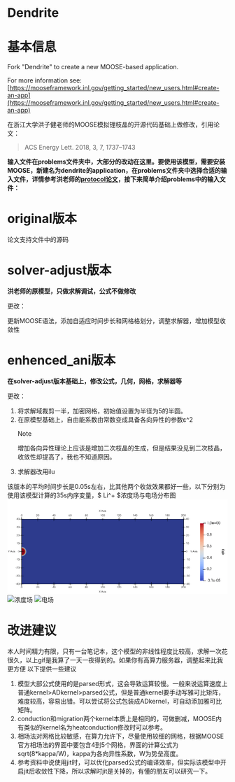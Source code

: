 Dendrite
=====

# 基本信息

Fork "Dendrite" to create a new MOOSE-based application.

For more information see: [https://mooseframework.inl.gov/getting_started/new_users.html#create-an-app](https://mooseframework.inl.gov/getting_started/new_users.html#create-an-app)

在浙江大学洪子健老师的MOOSE模拟锂枝晶的开源代码基础上做修改，引用论文：
> ACS Energy Lett. 2018, 3, 7, 1737–1743

**输入文件在problems文件夹中，大部分的改动在这里。要使用该模型，需要安装MOOSE，新建名为dendrite的application，在problems文件夹中选择合适的输入文件，详情参考洪老师的[protocol论文](https://www.sciencedirect.com/science/article/pii/S2666166722005937?via%3Dihub)，接下来简单介绍problems中的输入文件：**

# original版本

论文支持文件中的源码

# solver-adjust版本

**洪老师的原模型，只做求解调试，公式不做修改**

更改：

更新MOOSE语法，添加自适应时间步长和网格格划分，调整求解器，增加模型收敛性

# enhenced_ani版本

**在solver-adjust版本基础上，修改公式，几何，网格，求解器等**

更改：

1. 将求解域裁剪一半，加密网格，初始值设置为半径为5的半圆。
2. 在原模型基础上，自由能系数由常数变成具备各向异性的参数ε^2
   > [!NOTE]
   > 增加各向异性理论上应该是增加二次枝晶的生成，但是结果没见到二次枝晶，收敛性却提高了，我也不知道原因。
4. 求解器改用ilu

该版本的平均时间步长是0.05s左右，比其他两个收敛效果都好一些，以下分别为使用该模型计算的35s内序变量，$ Li^+ $浓度场与电场分布图
![序变量](https://github.com/bdliangxy/dendrite/blob/main/problems/enhenced_ani/%E5%BA%8F%E5%8F%98%E9%87%8F.gif)
![浓度场](https://github.com/bdliangxy/dendrite/blob/main/problems/enhenced_ani/%E6%B5%93%E5%BA%A6.gif)
![电场](https://github.com/bdliangxy/dendrite/blob/main/problems/enhenced_ani/%E7%94%B5%E5%9C%BA.gif)

# 改进建议
本人时间精力有限，只有一台笔记本，这个模型的非线性程度比较高，求解一次花很久，以上gif是我算了一天一夜得到的。如果你有高算力服务器，调整起来比我更方便
以下提供一些建议
1. 模型大部公式使用的是parsed形式，这会导致运算较慢。一般来说运算速度上普通kernel>ADkernel>parsed公式，但是普通kernel要手动写雅可比矩阵，难度较高，容易出错。可以尝试将公式包装成ADkernel，可自动添加雅可比矩阵。
2. conduction和migration两个kernel本质上是相同的，可做删减，MOOSE内有类似的kernel名为heatconduction修改时可以参考。
3. 相场法对网格比较敏感，在算力允许下，尽量使用较细的网格，根据MOOSE官方相场法的界面中要包含4到5个网格，界面的计算公式为sqrt(8*kappa/W)，kappa为各向异性系数，W为势垒高度。
4. 参考资料中说使用jit时，可以优化parsed公式的编译效率，但实际该模型中开启jit后收敛性下降，所以求解时jit是关掉的，有懂的朋友可以研究一下。
